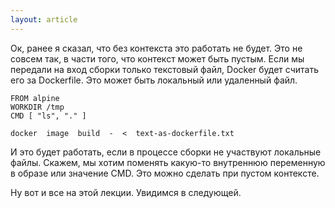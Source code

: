 ```yaml
---
layout: article
---
```


Ок, ранее я сказал, что без контекста это работать не будет. Это не совсем так, в части того, что контекст может быть пустым. Если мы передали на вход сборки только текстовый файл, Docker будет считать его за Dockerfile. Это может быть локальный или удаленный файл.

```
FROM alpine
WORKDIR /tmp
CMD [ "ls", "." ]
```

```
docker  image  build  -  <  text-as-dockerfile.txt
```

И это будет работать, если в процессе сборки не участвуют локальные файлы. Скажем, мы хотим поменять какую-то внутреннюю переменную в образе или значение CMD. Это можно сделать при пустом контексте.

Ну вот и все на этой лекции. Увидимся в следующей.
